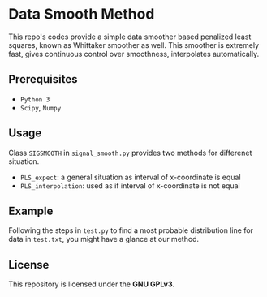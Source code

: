# Data Smooth Method
This repo's codes provide a simple data smoother based penalized least squares, known as Whittaker smoother as well.
This smoother is extremely fast, gives continuous control over smoothness, interpolates automatically.

## Prerequisites
- `Python 3`
- `Scipy`, `Numpy`

## Usage
Class `SIGSMOOTH` in `signal_smooth.py` provides two methods for differenet situation.
- `PLS_expect`: a general situation as interval of x-coordinate is equal
- `PLS_interpolation`: used as if interval of x-coordinate is not equal

## Example
Following the steps in `test.py` to find a most probable distribution line for data in `test.txt`, you might have a glance at our method. 

## License
This repository is licensed under the **GNU GPLv3**.
